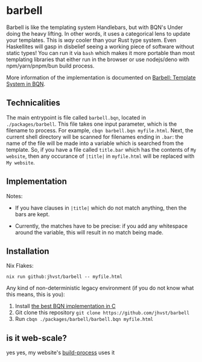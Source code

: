 # barbell

Barbell is like the templating system Handlebars, but with BQN's Under doing the heavy lifting.
In other words, it uses a categorical lens to update your templates.
This is _way_ cooler than your Rust type system.
Even Haskellites will gasp in disbelief seeing a working piece of software without static types!
You can run it via `bash` which makes it more portable than most templating libraries that either run in the browser or use nodejs/deno with npm/yarn/pnpm/bun build process.

More information of the implementation is documented on [Barbell: Template System in BQN](https://juuso.dev/blogPosts/barbell/barbell.html).

## Technicalities

The main entrypoint is file called `barbell.bqn`, located in `./packages/barbell`.
This file takes one input parameter, which is the filename to process.
For example, `cbqn barbell.bqn myfile.html`.
Next, the current shell directory will be scanned for filenames ending in `.bar`: the name of the file will be made into a variable which is searched from the template.
So, if you have a file called `title.bar` which has the contents of `My website`, then any occurance of `|title|` in `myfile.html` will be replaced with `My website`.

## Implementation

Notes:

- If you have clauses in `|title|` which do not match anything, then the bars are kept.

- Currently, the matches have to be precise: if you add any whitespace around the variable, this will result in no match being made.

## Installation

Nix Flakes:

```
nix run github:jhvst/barbell -- myfile.html
```

Any kind of non-deterministic legacy environment (if you do not know what this means, this is you):

1. Install [the best BQN implementation in C](https://github.com/dzaima/CBQN)
2. Git clone this repository `git clone https://github.com/jhvst/barbell`
3. Run `cbqn ./packages/barbell/barbell.bqn myfile.html`

## is it web-scale?

yes yes, my website's [build-process](https://github.com/jhvst/jhvst.github.io/blob/main/flake.nix) uses it

